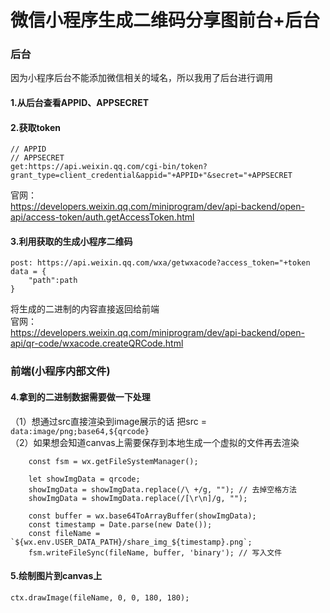 # 微信小程序生成二维码分享图前台+后台

### 后台
因为小程序后台不能添加微信相关的域名，所以我用了后台进行调用   
#### 1.从后台查看APPID、APPSECRET  
#### 2.获取token  
```
// APPID
// APPSECRET
get:https://api.weixin.qq.com/cgi-bin/token?grant_type=client_credential&appid="+APPID+"&secret="+APPSECRET
```

官网：    
https://developers.weixin.qq.com/miniprogram/dev/api-backend/open-api/access-token/auth.getAccessToken.html

#### 3.利用获取的生成小程序二维码  
```
post: https://api.weixin.qq.com/wxa/getwxacode?access_token="+token   
data = {
    "path":path 
}
```

将生成的二进制的内容直接返回给前端  
官网：         
https://developers.weixin.qq.com/miniprogram/dev/api-backend/open-api/qr-code/wxacode.createQRCode.html  

### 前端(小程序内部文件)
#### 4.拿到的二进制数据需要做一下处理  
（1）想通过src直接渲染到image展示的话 把src = `data:image/png;base64,${qrcode}`  
（2）如果想会知道canvas上需要保存到本地生成一个虚拟的文件再去渲染  
```
    const fsm = wx.getFileSystemManager();
    
    let showImgData = qrcode;
    showImgData = showImgData.replace(/\ +/g, ""); // 去掉空格方法
    showImgData = showImgData.replace(/[\r\n]/g, "");
    
    const buffer = wx.base64ToArrayBuffer(showImgData);
    const timestamp = Date.parse(new Date());  
    const fileName = `${wx.env.USER_DATA_PATH}/share_img_${timestamp}.png`;
    fsm.writeFileSync(fileName, buffer, 'binary'); // 写入文件
```
#### 5.绘制图片到canvas上
```
ctx.drawImage(fileName, 0, 0, 180, 180);
```
